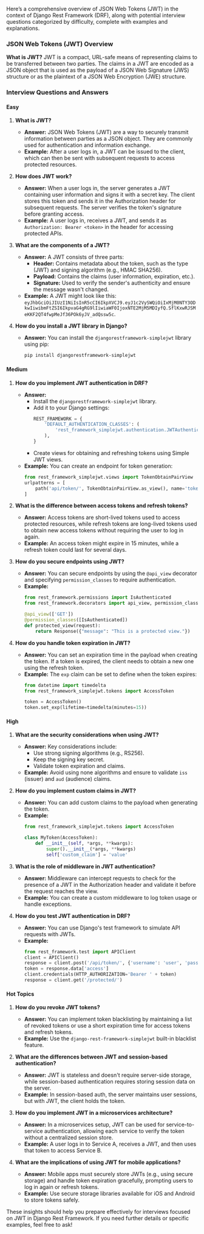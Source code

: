 Here’s a comprehensive overview of JSON Web Tokens (JWT) in the context of Django Rest Framework (DRF), along with potential interview questions categorized by difficulty, complete with examples and explanations.

### JSON Web Tokens (JWT) Overview

**What is JWT?**
JWT is a compact, URL-safe means of representing claims to be transferred between two parties. The claims in a JWT are encoded as a JSON object that is used as the payload of a JSON Web Signature (JWS) structure or as the plaintext of a JSON Web Encryption (JWE) structure.

### Interview Questions and Answers

#### Easy
1. **What is JWT?**
   - **Answer:** JSON Web Tokens (JWT) are a way to securely transmit information between parties as a JSON object. They are commonly used for authentication and information exchange.
   - **Example:** After a user logs in, a JWT can be issued to the client, which can then be sent with subsequent requests to access protected resources.

2. **How does JWT work?**
   - **Answer:** When a user logs in, the server generates a JWT containing user information and signs it with a secret key. The client stores this token and sends it in the Authorization header for subsequent requests. The server verifies the token's signature before granting access.
   - **Example:** A user logs in, receives a JWT, and sends it as `Authorization: Bearer <token>` in the header for accessing protected APIs.

3. **What are the components of a JWT?**
   - **Answer:** A JWT consists of three parts:
     - **Header:** Contains metadata about the token, such as the type (JWT) and signing algorithm (e.g., HMAC SHA256).
     - **Payload:** Contains the claims (user information, expiration, etc.).
     - **Signature:** Used to verify the sender's authenticity and ensure the message wasn't changed.
   - **Example:** A JWT might look like this: `eyJhbGciOiJIUzI1NiIsInR5cCI6IkpXVCJ9.eyJ1c2VySWQiOiIxMjM0NTY3ODkwIiwibmFtZSI6IkpvaG4gRG9lIiwiaWF0IjoxNTE2MjM5MDIyfQ.SflKxwRJSMeKKF2QT4fwpMeJf36POk6yJV_adQssw5c`.

4. **How do you install a JWT library in Django?**
   - **Answer:** You can install the `djangorestframework-simplejwt` library using pip:
     ```bash
     pip install djangorestframework-simplejwt
     ```

#### Medium
1. **How do you implement JWT authentication in DRF?**
   - **Answer:** 
     - Install the `djangorestframework-simplejwt` library.
     - Add it to your Django settings:
       ```python
       REST_FRAMEWORK = {
           'DEFAULT_AUTHENTICATION_CLASSES': (
               'rest_framework_simplejwt.authentication.JWTAuthentication',
           ),
       }
       ```
     - Create views for obtaining and refreshing tokens using Simple JWT views.
   - **Example:** You can create an endpoint for token generation:
     ```python
     from rest_framework_simplejwt.views import TokenObtainPairView
     urlpatterns = [
         path('api/token/', TokenObtainPairView.as_view(), name='token_obtain_pair'),
     ]
     ```

2. **What is the difference between access tokens and refresh tokens?**
   - **Answer:** Access tokens are short-lived tokens used to access protected resources, while refresh tokens are long-lived tokens used to obtain new access tokens without requiring the user to log in again.
   - **Example:** An access token might expire in 15 minutes, while a refresh token could last for several days.

3. **How do you secure endpoints using JWT?**
   - **Answer:** You can secure endpoints by using the `@api_view` decorator and specifying `permission_classes` to require authentication.
   - **Example:**
     ```python
     from rest_framework.permissions import IsAuthenticated
     from rest_framework.decorators import api_view, permission_classes

     @api_view(['GET'])
     @permission_classes([IsAuthenticated])
     def protected_view(request):
         return Response({"message": "This is a protected view."})
     ```

4. **How do you handle token expiration in JWT?**
   - **Answer:** You can set an expiration time in the payload when creating the token. If a token is expired, the client needs to obtain a new one using the refresh token.
   - **Example:** The `exp` claim can be set to define when the token expires:
     ```python
     from datetime import timedelta
     from rest_framework_simplejwt.tokens import AccessToken

     token = AccessToken()
     token.set_exp(lifetime=timedelta(minutes=15))
     ```

#### High
1. **What are the security considerations when using JWT?**
   - **Answer:** Key considerations include:
     - Use strong signing algorithms (e.g., RS256).
     - Keep the signing key secret.
     - Validate token expiration and claims.
   - **Example:** Avoid using none algorithms and ensure to validate `iss` (issuer) and `aud` (audience) claims.

2. **How do you implement custom claims in JWT?**
   - **Answer:** You can add custom claims to the payload when generating the token.
   - **Example:**
     ```python
     from rest_framework_simplejwt.tokens import AccessToken

     class MyToken(AccessToken):
         def __init__(self, *args, **kwargs):
             super().__init__(*args, **kwargs)
             self['custom_claim'] = 'value'
     ```

3. **What is the role of middleware in JWT authentication?**
   - **Answer:** Middleware can intercept requests to check for the presence of a JWT in the Authorization header and validate it before the request reaches the view.
   - **Example:** You can create a custom middleware to log token usage or handle exceptions.

4. **How do you test JWT authentication in DRF?**
   - **Answer:** You can use Django's test framework to simulate API requests with JWTs.
   - **Example:**
     ```python
     from rest_framework.test import APIClient
     client = APIClient()
     response = client.post('/api/token/', {'username': 'user', 'password': 'pass'})
     token = response.data['access']
     client.credentials(HTTP_AUTHORIZATION='Bearer ' + token)
     response = client.get('/protected/')
     ```

#### Hot Topics
1. **How do you revoke JWT tokens?**
   - **Answer:** You can implement token blacklisting by maintaining a list of revoked tokens or use a short expiration time for access tokens and refresh tokens.
   - **Example:** Use the `django-rest-framework-simplejwt` built-in blacklist feature.

2. **What are the differences between JWT and session-based authentication?**
   - **Answer:** JWT is stateless and doesn't require server-side storage, while session-based authentication requires storing session data on the server.
   - **Example:** In session-based auth, the server maintains user sessions, but with JWT, the client holds the token.

3. **How do you implement JWT in a microservices architecture?**
   - **Answer:** In a microservices setup, JWT can be used for service-to-service authentication, allowing each service to verify the token without a centralized session store.
   - **Example:** A user logs in to Service A, receives a JWT, and then uses that token to access Service B.

4. **What are the implications of using JWT for mobile applications?**
   - **Answer:** Mobile apps must securely store JWTs (e.g., using secure storage) and handle token expiration gracefully, prompting users to log in again or refresh tokens.
   - **Example:** Use secure storage libraries available for iOS and Android to store tokens safely.

These insights should help you prepare effectively for interviews focused on JWT in Django Rest Framework. If you need further details or specific examples, feel free to ask!